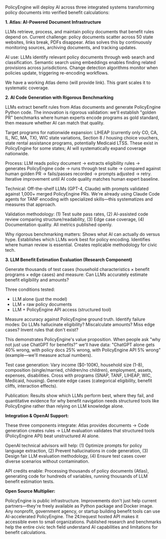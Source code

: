 PolicyEngine will deploy AI across three integrated systems transforming policy documents into verified benefit calculations:

**1. Atlas: AI-Powered Document Infrastructure**

LLMs retrieve, process, and maintain policy documents that benefit rules depend on. Current challenge: policy documents scatter across 50 state websites, links break, PDFs disappear. Atlas solves this by continuously monitoring sources, archiving documents, and tracking updates.

AI use: LLMs identify relevant policy documents through web search and classification. Semantic search using embeddings enables finding related provisions across jurisdictions. Change detection algorithms monitor when policies update, triggering re-encoding workflows.

We have a working Atlas demo (will provide link). This grant scales it to systematic coverage.

**2. AI Code Generation with Rigorous Benchmarking**

LLMs extract benefit rules from Atlas documents and generate PolicyEngine Python code. The innovation is rigorous validation: we'll establish "golden PR" benchmarks where human experts encode programs as gold standard, then measure whether AI can match that quality.

Target programs for nationwide expansion: LIHEAP (currently only CO, CA, IL, NC, MA, TX), WIC state variations, Section 8 / housing choice vouchers, state rental assistance programs, potentially Medicaid LTSS. These exist in PolicyEngine for some states; AI will systematically expand coverage nationwide.

Process: LLM reads policy document → extracts eligibility rules → generates PolicyEngine code → runs through test suite → compared against human golden PR → fails/passes recorded → prompts adjusted → retry. Iterative improvement until AI code quality matches human expert baseline.

Technical: Off-the-shelf LLMs (GPT-4, Claude) with prompts validated against 1,000+ merged PolicyEngine PRs. We're already using Claude Code agents for TANF encoding with specialized skills—this systematizes and measures that approach.

Validation methodology: (1) Test suite pass rates, (2) AI-assisted code review comparing structure/readability, (3) Edge case coverage, (4) Documentation quality. All metrics published openly.

Why rigorous benchmarking matters: Shows what AI can actually do versus hype. Establishes which LLMs work best for policy encoding. Identifies where human review is essential. Creates replicable methodology for civic tech.

**3. LLM Benefit Estimation Evaluation (Research Component)**

Generate thousands of test cases (household characteristics × benefit programs × edge cases) and measure: Can LLMs accurately estimate benefit eligibility and amounts?

Three conditions tested:
- LLM alone (just the model)
- LLM + raw policy documents
- LLM + PolicyEngine API access (structured tool)

Measure accuracy against PolicyEngine ground truth. Identify failure modes: Do LLMs hallucinate eligibility? Miscalculate amounts? Miss edge cases? Invent rules that don't exist?

This demonstrates PolicyEngine's value proposition. When people ask "why not just use ChatGPT for benefits?" we'll have data: "ChatGPT alone gets 40% wrong, with policy docs 25% wrong, with PolicyEngine API 5% wrong" (example—we'll measure actual numbers).

Test case generation: Vary income ($0-100K), household size (1-8), composition (single/married, children/no children), employment, assets, expenses, disabilities. Cross with programs (SNAP, TANF, LIHEAP, WIC, Medicaid, housing). Generate edge cases (categorical eligibility, benefit cliffs, interaction effects).

Publication: Results show which LLMs perform best, where they fail, and quantitative evidence for why benefit navigation needs structured tools like PolicyEngine rather than relying on LLM knowledge alone.

**Integration & OpenAI Support:**

These three components integrate: Atlas provides documents → Code generation creates rules → LLM evaluation validates that structured tools (PolicyEngine API) beat unstructured AI alone.

OpenAI technical advisors will help: (1) Optimize prompts for policy language extraction, (2) Prevent hallucinations in code generation, (3) Design fair LLM evaluation methodology, (4) Ensure test cases cover diverse scenarios without contamination.

API credits enable: Processing thousands of policy documents (Atlas), generating code for hundreds of variables, running thousands of LLM benefit estimation tests.

**Open Source Multiplier:**

PolicyEngine is public infrastructure. Improvements don't just help current partners—they're freely available as Python package and Docker image. Any nonprofit, government agency, or startup building benefit tools can use AI-accelerated PolicyEngine. The 2¢/request hosted API makes it accessible even to small organizations. Published research and benchmarks help the entire civic tech field understand AI capabilities and limitations for benefit calculations.
